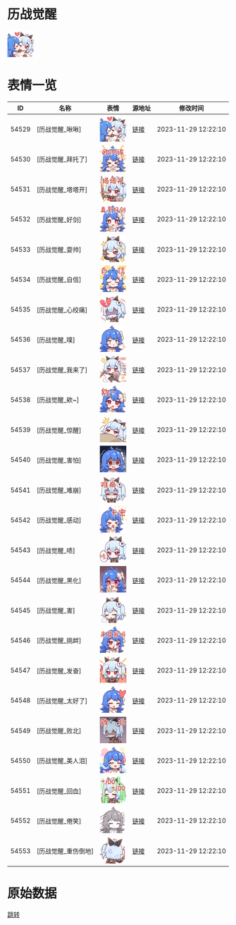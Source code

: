 # 历战觉醒

<img src="./cover.png" height="60" alt="cover" />

# 表情一览

|ID|名称|表情|源地址|修改时间|
|----|----|----|----|----|
|54529|[历战觉醒_啾啾]|<img src="./pic/054529_%5B历战觉醒_啾啾%5D.png" height="60" alt="啾啾"/>|[链接](https://i0.hdslb.com/bfs/emote/ea66881a5ae6d7735dcde78211aeebfe2b9733af.png)|2023-11-29 12:22:10|
|54530|[历战觉醒_拜托了]|<img src="./pic/054530_%5B历战觉醒_拜托了%5D.png" height="60" alt="拜托了"/>|[链接](https://i0.hdslb.com/bfs/emote/8f47dd76fee5af6b488d1121587795ab3ff75323.png)|2023-11-29 12:22:10|
|54531|[历战觉醒_塔塔开]|<img src="./pic/054531_%5B历战觉醒_塔塔开%5D.png" height="60" alt="塔塔开"/>|[链接](https://i0.hdslb.com/bfs/emote/6c6addb5f60c2183b46b795878570a44842bd1cf.png)|2023-11-29 12:22:10|
|54532|[历战觉醒_好剑]|<img src="./pic/054532_%5B历战觉醒_好剑%5D.png" height="60" alt="好剑"/>|[链接](https://i0.hdslb.com/bfs/emote/6c4ca6e5d314d9736a1895a6fdd4d6b831615da4.png)|2023-11-29 12:22:10|
|54533|[历战觉醒_耍帅]|<img src="./pic/054533_%5B历战觉醒_耍帅%5D.png" height="60" alt="耍帅"/>|[链接](https://i0.hdslb.com/bfs/emote/f57a694b1e360d5728275a5062318dbf9a992d93.png)|2023-11-29 12:22:10|
|54534|[历战觉醒_自信]|<img src="./pic/054534_%5B历战觉醒_自信%5D.png" height="60" alt="自信"/>|[链接](https://i0.hdslb.com/bfs/emote/0d12a89a2996f3e0f52c5a58fc7a18d383970132.png)|2023-11-29 12:22:10|
|54535|[历战觉醒_心绞痛]|<img src="./pic/054535_%5B历战觉醒_心绞痛%5D.png" height="60" alt="心绞痛"/>|[链接](https://i0.hdslb.com/bfs/emote/20d616412f6919c4307868f2e7e222afc5a3f239.png)|2023-11-29 12:22:10|
|54536|[历战觉醒_噗]|<img src="./pic/054536_%5B历战觉醒_噗%5D.png" height="60" alt="噗"/>|[链接](https://i0.hdslb.com/bfs/emote/07571b9000b9d1535c6f487d5d07772018df99b6.png)|2023-11-29 12:22:10|
|54537|[历战觉醒_我来了]|<img src="./pic/054537_%5B历战觉醒_我来了%5D.png" height="60" alt="我来了"/>|[链接](https://i0.hdslb.com/bfs/emote/a44632679e678f9a32eea678e131bff1801cbde5.png)|2023-11-29 12:22:10|
|54538|[历战觉醒_欸~]|<img src="./pic/054538_%5B历战觉醒_欸~%5D.png" height="60" alt="欸~"/>|[链接](https://i0.hdslb.com/bfs/emote/053e0a60cd8c76997270e4f5dd94e267a5a7c5ab.png)|2023-11-29 12:22:10|
|54539|[历战觉醒_惊醒]|<img src="./pic/054539_%5B历战觉醒_惊醒%5D.png" height="60" alt="惊醒"/>|[链接](https://i0.hdslb.com/bfs/emote/5545a7eaadd3b7750b73e1fdaec4e0c591c935ba.png)|2023-11-29 12:22:10|
|54540|[历战觉醒_害怕]|<img src="./pic/054540_%5B历战觉醒_害怕%5D.png" height="60" alt="害怕"/>|[链接](https://i0.hdslb.com/bfs/emote/76900bb52897bcfc4e0a75d566bd791354a3663d.png)|2023-11-29 12:22:10|
|54541|[历战觉醒_难崩]|<img src="./pic/054541_%5B历战觉醒_难崩%5D.png" height="60" alt="难崩"/>|[链接](https://i0.hdslb.com/bfs/emote/f7d964e4b2d6d2c93acd29c3e2f8ddb415849d4e.png)|2023-11-29 12:22:10|
|54542|[历战觉醒_感动]|<img src="./pic/054542_%5B历战觉醒_感动%5D.png" height="60" alt="感动"/>|[链接](https://i0.hdslb.com/bfs/emote/cae0d8640de3d93f9107437e78dc981cc27db246.png)|2023-11-29 12:22:10|
|54543|[历战觉醒_啧]|<img src="./pic/054543_%5B历战觉醒_啧%5D.png" height="60" alt="啧"/>|[链接](https://i0.hdslb.com/bfs/emote/be7768ea89aa5c33f0531a3a22cc4a276755881b.png)|2023-11-29 12:22:10|
|54544|[历战觉醒_黑化]|<img src="./pic/054544_%5B历战觉醒_黑化%5D.png" height="60" alt="黑化"/>|[链接](https://i0.hdslb.com/bfs/emote/846e89b6ed4ace72a80178b06ab50e4bf3982808.png)|2023-11-29 12:22:10|
|54545|[历战觉醒_害]|<img src="./pic/054545_%5B历战觉醒_害%5D.png" height="60" alt="害"/>|[链接](https://i0.hdslb.com/bfs/emote/71eadd69f6978ce6d66e752d65e43163b7fac3da.png)|2023-11-29 12:22:10|
|54546|[历战觉醒_挑衅]|<img src="./pic/054546_%5B历战觉醒_挑衅%5D.png" height="60" alt="挑衅"/>|[链接](https://i0.hdslb.com/bfs/emote/fbcd72ea86b39fd8d7adee0488b5667312fac1c0.png)|2023-11-29 12:22:10|
|54547|[历战觉醒_发奋]|<img src="./pic/054547_%5B历战觉醒_发奋%5D.png" height="60" alt="发奋"/>|[链接](https://i0.hdslb.com/bfs/emote/6a20d6ff94d45801373c135f033ee91ff9a866e7.png)|2023-11-29 12:22:10|
|54548|[历战觉醒_太好了]|<img src="./pic/054548_%5B历战觉醒_太好了%5D.png" height="60" alt="太好了"/>|[链接](https://i0.hdslb.com/bfs/emote/3fb60080a5b6e9e5ba4f4cd278d50de19f5687f3.png)|2023-11-29 12:22:10|
|54549|[历战觉醒_败北]|<img src="./pic/054549_%5B历战觉醒_败北%5D.png" height="60" alt="败北"/>|[链接](https://i0.hdslb.com/bfs/emote/3f0589e9a5856c5a82b4de47f8f135c24cc34729.png)|2023-11-29 12:22:10|
|54550|[历战觉醒_美人泪]|<img src="./pic/054550_%5B历战觉醒_美人泪%5D.png" height="60" alt="美人泪"/>|[链接](https://i0.hdslb.com/bfs/emote/696fd66eac7f1744889ee9d4514149e028913a2c.png)|2023-11-29 12:22:10|
|54551|[历战觉醒_回血]|<img src="./pic/054551_%5B历战觉醒_回血%5D.png" height="60" alt="回血"/>|[链接](https://i0.hdslb.com/bfs/emote/c1b2b2017b316427f2fc4081e1c7b5ec62f6e9b6.png)|2023-11-29 12:22:10|
|54552|[历战觉醒_倦笑]|<img src="./pic/054552_%5B历战觉醒_倦笑%5D.png" height="60" alt="倦笑"/>|[链接](https://i0.hdslb.com/bfs/emote/6e51a3cb9e739ee76a034365f2ffa59105612934.png)|2023-11-29 12:22:10|
|54553|[历战觉醒_重伤倒地]|<img src="./pic/054553_%5B历战觉醒_重伤倒地%5D.png" height="60" alt="重伤倒地"/>|[链接](https://i0.hdslb.com/bfs/emote/70bfd7e16f1c766bda399161fbd5e5de1e494497.png)|2023-11-29 12:22:10|

# 原始数据

[跳转](./raw.json)


